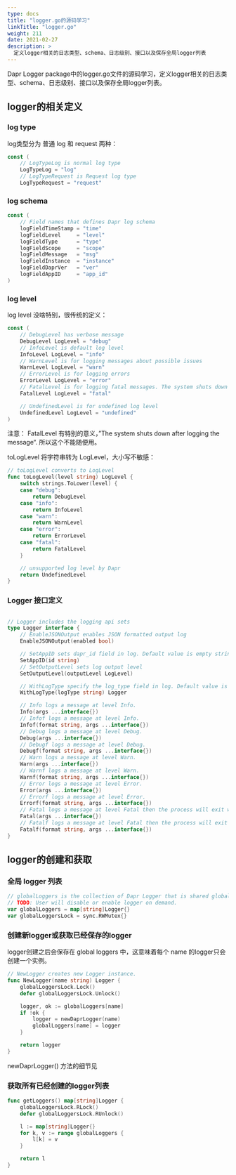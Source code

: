 ```yaml
---
type: docs
title: "logger.go的源码学习"
linkTitle: "logger.go"
weight: 211
date: 2021-02-27
description: >
  定义logger相关的日志类型、schema、日志级别、接口以及保存全局logger列表
---
```


Dapr Logger package中的logger.go文件的源码学习，定义logger相关的日志类型、schema、日志级别、接口以及保存全局logger列表。

## logger的相关定义

### log type

log类型分为 普通 log 和 request 两种：

```go
const (
	// LogTypeLog is normal log type
	LogTypeLog = "log"
	// LogTypeRequest is Request log type
	LogTypeRequest = "request"
```

### log schema

```go
const (
	// Field names that defines Dapr log schema
	logFieldTimeStamp = "time"
	logFieldLevel     = "level"
	logFieldType      = "type"
	logFieldScope     = "scope"
	logFieldMessage   = "msg"
	logFieldInstance  = "instance"
	logFieldDaprVer   = "ver"
	logFieldAppID     = "app_id"
)
```

### log level

log level 没啥特别，很传统的定义：

```go
const (
	// DebugLevel has verbose message
	DebugLevel LogLevel = "debug"
	// InfoLevel is default log level
	InfoLevel LogLevel = "info"
	// WarnLevel is for logging messages about possible issues
	WarnLevel LogLevel = "warn"
	// ErrorLevel is for logging errors
	ErrorLevel LogLevel = "error"
	// FatalLevel is for logging fatal messages. The system shuts down after logging the message.
	FatalLevel LogLevel = "fatal"

	// UndefinedLevel is for undefined log level
	UndefinedLevel LogLevel = "undefined"
)
```

注意： FatalLevel 有特别的意义，”The system shuts down after logging the message“.  所以这个不能随便用。

toLogLevel 将字符串转为 LogLevel，大小写不敏感：

```go
// toLogLevel converts to LogLevel
func toLogLevel(level string) LogLevel {
	switch strings.ToLower(level) {
	case "debug":
		return DebugLevel
	case "info":
		return InfoLevel
	case "warn":
		return WarnLevel
	case "error":
		return ErrorLevel
	case "fatal":
		return FatalLevel
	}

	// unsupported log level by Dapr
	return UndefinedLevel
}
```

### Logger 接口定义

```go

// Logger includes the logging api sets
type Logger interface {
	// EnableJSONOutput enables JSON formatted output log
	EnableJSONOutput(enabled bool)

	// SetAppID sets dapr_id field in log. Default value is empty string
	SetAppID(id string)
	// SetOutputLevel sets log output level
	SetOutputLevel(outputLevel LogLevel)

	// WithLogType specify the log_type field in log. Default value is LogTypeLog
	WithLogType(logType string) Logger

	// Info logs a message at level Info.
	Info(args ...interface{})
	// Infof logs a message at level Info.
	Infof(format string, args ...interface{})
	// Debug logs a message at level Debug.
	Debug(args ...interface{})
	// Debugf logs a message at level Debug.
	Debugf(format string, args ...interface{})
	// Warn logs a message at level Warn.
	Warn(args ...interface{})
	// Warnf logs a message at level Warn.
	Warnf(format string, args ...interface{})
	// Error logs a message at level Error.
	Error(args ...interface{})
	// Errorf logs a message at level Error.
	Errorf(format string, args ...interface{})
	// Fatal logs a message at level Fatal then the process will exit with status set to 1.
	Fatal(args ...interface{})
	// Fatalf logs a message at level Fatal then the process will exit with status set to 1.
	Fatalf(format string, args ...interface{})
}
```

## logger的创建和获取

### 全局 logger 列表

```go
// globalLoggers is the collection of Dapr Logger that is shared globally.
// TODO: User will disable or enable logger on demand.
var globalLoggers = map[string]Logger{}
var globalLoggersLock = sync.RWMutex{}
```

### 创建新logger或获取已经保存的logger

logger创建之后会保存在 global loggers 中，这意味着每个 name 的logger只会创建一个实例。

```go
// NewLogger creates new Logger instance.
func NewLogger(name string) Logger {
	globalLoggersLock.Lock()
	defer globalLoggersLock.Unlock()

	logger, ok := globalLoggers[name]
	if !ok {
		logger = newDaprLogger(name)
		globalLoggers[name] = logger
	}

	return logger
}
```

newDaprLogger() 方法的细节见

### 获取所有已经创建的logger列表

```go
func getLoggers() map[string]Logger {
	globalLoggersLock.RLock()
	defer globalLoggersLock.RUnlock()

	l := map[string]Logger{}
	for k, v := range globalLoggers {
		l[k] = v
	}

	return l
}
```
